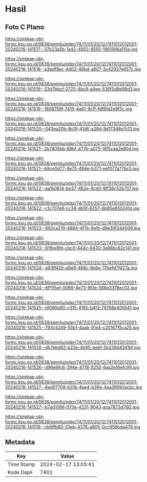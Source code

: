 # Hasil

## Foto C Plano

https://sirekap-obj-formc.kpu.go.id/0838/pemilu/pdpr/74/11/01/20/12/7411012012001-20240216-141517--37b23a5b-1a42-4953-8555-1961566a115e.jpg

https://sirekap-obj-formc.kpu.go.id/0838/pemilu/pdpr/74/11/01/20/12/7411012012001-20240216-141518--a3bdf8ec-4d02-46bd-a607-3c42927e657c.jpg

https://sirekap-obj-formc.kpu.go.id/0838/pemilu/pdpr/74/11/01/20/12/7411012012001-20240216-141519--23d7bbcf-2725-4bc9-a4ee-536f5d9e99d3.jpg

https://sirekap-obj-formc.kpu.go.id/0838/pemilu/pdpr/74/11/01/20/12/7411012012001-20240216-141519--1808759f-7415-4a61-9c1f-fdf8fd2e9f5c.jpg

https://sirekap-obj-formc.kpu.go.id/0838/pemilu/pdpr/74/11/01/20/12/7411012012001-20240216-141520--043ea20b-8c0f-41d6-a28d-9d17348e7c13.jpg

https://sirekap-obj-formc.kpu.go.id/0838/pemilu/pdpr/74/11/01/20/12/7411012012001-20240216-141521--2b7405bb-68bf-477b-a075-16f5caa2e80d.jpg

https://sirekap-obj-formc.kpu.go.id/0838/pemilu/pdpr/74/11/01/20/12/7411012012001-20240216-141521--b9ce0d77-9e75-494e-b371-eef077a77bc5.jpg

https://sirekap-obj-formc.kpu.go.id/0838/pemilu/pdpr/74/11/01/20/12/7411012012001-20240216-141522--aa1b0614-be37-462e-9cd0-8ff38c52b707.jpg

https://sirekap-obj-formc.kpu.go.id/0838/pemilu/pdpr/74/11/01/20/12/7411012012001-20240216-141522--c1c707e8-cc34-4b5f-8257-6b85e850241d.jpg

https://sirekap-obj-formc.kpu.go.id/0838/pemilu/pdpr/74/11/01/20/12/7411012012001-20240216-141523--992ca210-4884-4f7e-9a1b-d9e39f344009.jpg

https://sirekap-obj-formc.kpu.go.id/0838/pemilu/pdpr/74/11/01/20/12/7411012012001-20240216-141523--81fbe9fd-cbc0-444c-9430-3a96bc82c141.jpg

https://sirekap-obj-formc.kpu.go.id/0838/pemilu/pdpr/74/11/01/20/12/7411012012001-20240216-141524--a93ff42b-a9e9-468c-9e6e-17befd7f427a.jpg

https://sirekap-obj-formc.kpu.go.id/0838/pemilu/pdpr/74/11/01/20/12/7411012012001-20240216-141524--6ff1f5ef-0069-4e73-95fe-566e3378ec02.jpg

https://sirekap-obj-formc.kpu.go.id/0838/pemilu/pdpr/74/11/01/20/12/7411012012001-20240216-141525--df085b90-c315-4165-b4f2-79768e405541.jpg

https://sirekap-obj-formc.kpu.go.id/0838/pemilu/pdpr/74/11/01/20/12/7411012012001-20240216-141525--793c4249-55b1-4aab-91e4-c2016715ca25.jpg

https://sirekap-obj-formc.kpu.go.id/0838/pemilu/pdpr/74/11/01/20/12/7411012012001-20240216-141526--db7ebd62-b23e-4b95-bebf-5e239d4341bf.jpg

https://sirekap-obj-formc.kpu.go.id/0838/pemilu/pdpr/74/11/01/20/12/7411012012001-20240216-141526--d96e9fc6-394e-4718-9250-6aa2e16efc99.jpg

https://sirekap-obj-formc.kpu.go.id/0838/pemilu/pdpr/74/11/01/20/12/7411012012001-20240216-141527--8ad07709-b31b-4ee4-b39e-4ea39992acbc.jpg

https://sirekap-obj-formc.kpu.go.id/0838/pemilu/pdpr/74/11/01/20/12/7411012012001-20240216-141527--b7ad1066-073e-4231-9043-aca7873d1192.jpg

https://sirekap-obj-formc.kpu.go.id/0838/pemilu/pdpr/74/11/01/20/12/7411012012001-20240216-141518--cb6ffb80-33eb-4376-a805-0cc956bda478.jpg


## Metadata

| Key        | Value               |
| ---------- | ------------------- |
| Time Stamp | 2024-02-17 13:05:41 |
| Kode Dapil | 7401                |



